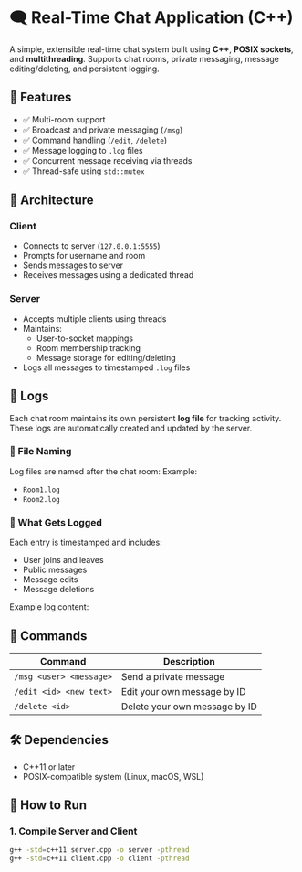 
# 🗨️ Real-Time Chat Application (C++)

A simple, extensible real-time chat system built using **C++**, **POSIX sockets**, and **multithreading**. Supports chat rooms, private messaging, message editing/deleting, and persistent logging.

## 📌 Features

- ✅ Multi-room support  
- ✅ Broadcast and private messaging (`/msg`)  
- ✅ Command handling (`/edit`, `/delete`)  
- ✅ Message logging to `.log` files  
- ✅ Concurrent message receiving via threads  
- ✅ Thread-safe using `std::mutex`

## 🧱 Architecture

### Client
- Connects to server (`127.0.0.1:5555`)
- Prompts for username and room
- Sends messages to server
- Receives messages using a dedicated thread

### Server
- Accepts multiple clients using threads
- Maintains:
  - User-to-socket mappings
  - Room membership tracking
  - Message storage for editing/deleting
- Logs all messages to timestamped `.log` files
## 📁 Logs

Each chat room maintains its own persistent **log file** for tracking activity. These logs are automatically created and updated by the server.

### 🔸 File Naming
Log files are named after the chat room:
Example:  
- `Room1.log`  
- `Room2.log`

### 🔸 What Gets Logged
Each entry is timestamped and includes:
- User joins and leaves  
- Public messages  
- Message edits  
- Message deletions

Example log content:


## 🧪 Commands

| Command                  | Description                                |
|--------------------------|--------------------------------------------|
| `/msg <user> <message>`  | Send a private message                     |
| `/edit <id> <new text>`  | Edit your own message by ID               |
| `/delete <id>`           | Delete your own message by ID             |

## 🛠️ Dependencies

- C++11 or later
- POSIX-compatible system (Linux, macOS, WSL)

## 🔧 How to Run

### 1. Compile Server and Client

```bash
g++ -std=c++11 server.cpp -o server -pthread
g++ -std=c++11 client.cpp -o client -pthread
